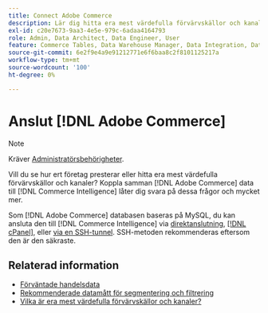 ```yaml
---
title: Connect Adobe Commerce
description: Lär dig hitta era mest värdefulla förvärvskällor och kanaler.
exl-id: c20e7673-9aa3-4e5e-979c-6adaa4164793
role: Admin, Data Architect, Data Engineer, User
feature: Commerce Tables, Data Warehouse Manager, Data Integration, Data Import/Export
source-git-commit: 6e2f9e4a9e91212771e6f6baa8c2f8101125217a
workflow-type: tm+mt
source-wordcount: '100'
ht-degree: 0%

---
```


# Anslut [!DNL Adobe Commerce]

>[!NOTE]
>
>Kräver [Administratörsbehörigheter](../../../administrator/user-management/user-management.md).

Vill du se hur ert företag presterar eller hitta era mest värdefulla förvärvskällor och kanaler? Koppla samman [!DNL Adobe Commerce] data till [!DNL Commerce Intelligence] låter dig svara på dessa frågor och mycket mer.

Som [!DNL Adobe Commerce] databasen baseras på MySQL, du kan ansluta den till [!DNL Commerce Intelligence] via [direktanslutning](../integrations/mysql-via-a-direct-connection.md), [[!DNL cPanel]](../integrations/mysql-via-cpanel.md), eller [via en SSH-tunnel](../integrations/mysql-via-ssh-tunnel.md). SSH-metoden rekommenderas eftersom den är den säkraste.

## Relaterad information

* [Förväntade handelsdata](../integrations/magento-data.md)
* [Rekommenderade datamått för segmentering och filtrering](../../../best-practices/segment-filter.md)
* [Vilka är era mest värdefulla förvärvskällor och kanaler?](../../analysis/most-value-source-channel.md)
